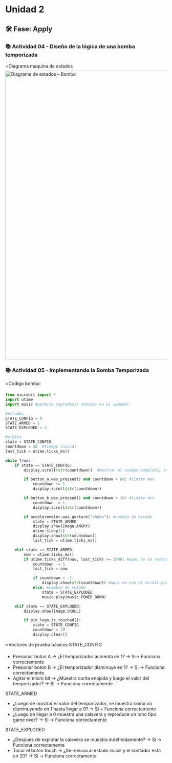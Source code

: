 # Unidad 2


## 🛠 Fase: Apply
### 📚 Actividad 04 - Diseño de la lógica de una bomba temporizada    
⭐Diagrama maquina de estados
<img width="821" height="903" alt="Diagrama de estados – Bomba" src="https://github.com/user-attachments/assets/0a9ba7de-fc55-43ba-9155-4b87b5d1434f" />


### 📚 Actividad 05 - Implementando la Bomba Temporizada    
⭐Codigo bomba:
```python
from microbit import *
import utime
import music #permite reproducir sonidos en el speaker

#estados
STATE_CONFIG = 0
STATE_ARMED = 1
STATE_EXPLODED = 2

#vrbles
state = STATE_CONFIG
countdown = 20  #tiempo inicial
last_tick = utime.ticks_ms()

while True:
    if state == STATE_CONFIG:
        display.scroll(str(countdown))  #mostrar el tiempo completo, str(countdown) es para convertir numero a texto

        if button_a.was_pressed() and countdown < 60: #limite max
            countdown += 1
            display.scroll(str(countdown))

        if button_b.was_pressed() and countdown > 10: #limite min
            countdown -= 1
            display.scroll(str(countdown))

        if accelerometer.was_gesture("shake"): #cambio de estado
            state = STATE_ARMED
            display.show(Image.ANGRY)
            utime.sleep(1)
            display.show(str(countdown))
            last_tick = utime.ticks_ms()

    elif state == STATE_ARMED:
        now = utime.ticks_ms()
        if utime.ticks_diff(now, last_tick) >= 1000: #aqui le va restando 1 al contador y actualiza el ultimo tiempo
            countdown -= 1
            last_tick = now

            if countdown > -1:
                display.show(str(countdown)) #aqui no use el scroll por temas de agilidad de la cuenta atras
            else: #cambio de estado
                state = STATE_EXPLODED
                music.play(music.POWER_DOWN)

    elif state == STATE_EXPLODED:
        display.show(Image.SKULL)

        if pin_logo.is_touched():
            state = STATE_CONFIG
            countdown = 20
            display.clear()
```
⭐Vectores de prueba básicos
STATE_CONFIG
+ Presionar boton A -> ¿El temporizador aumenta en 1? -> Si-> Funciona correctamente
+ Presionar boton B -> ¿El temporizador disminuye en 1? -> Si -> Funciona correctamente
+ Agitar el micro bit -> ¿Muestra carita enojada y luego el valor del temporizador? -> Si -> Funciona correctamente

STATE_ARMED
+ ¿Luego de mostrar el valor del temporizador, se muestra como va disminuyendo en 1 hasta llegar a 0? -> Si-> Funciona correctamente
+ ¿Luego de llegar a 0 muestra una calavera y reproduce un tono tipo game over? -> Si -> Funciona correctamente

STATE_EXPLODED
+ ¿Despues de explotar la calavera se muestra indefinidamente? -> Si -> Funciona correctamente
+ Tocar el boton touch -> ¿Se reinicia al estado inicial y el contador esta en 20? -> Si -> Funciona correctamente
